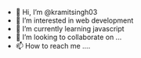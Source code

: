 - 👋 Hi, I’m @kramitsingh03
- 👀 I’m interested in web development
- 🌱 I’m currently learning javascript
- 💞️ I’m looking to collaborate on ...
- 📫 How to reach me ....

<!---
kramitsingh03/kramitsingh03 is a ✨ special ✨ repository because its `README.md` (this file) appears on your GitHub profile.
You can click the Preview link to take a look at your changes.
--->
